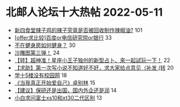 # 北邮人论坛十大热帖 2022-05-11

- [新四食堂辣子鸡的辣子究竟是否被回收制作辣椒油?](https://bbs.byr.cn/article/Food/519455) 101
- [[offer求比较]百度or电信研究院or银行](https://bbs.byr.cn/article/Job/2163091) 33
- [不在健身房如何健身？](https://bbs.byr.cn/article/Gymnasium/119581) 30
- [沙雕图第三弹！](https://bbs.byr.cn/article/Picture/3320140) 24
- [【转】超神准！星座小王子独创的新型占卜、來一起試玩一下！](https://bbs.byr.cn/article/Constellations/326533) 22
- [【求助】第一次写小说不知道好不好，求大家给点意见（补发 (转](https://bbs.byr.cn/article/Talking/6344881) 20
- [学十5楼没有校园网](https://bbs.byr.cn/article/BUPTNet/107273) 18
- [《当我真正开始爱自己》卓别林](https://bbs.byr.cn/article/Poetry/36161) 15
- [【建议】保研还是出国，国内外企还是润](https://bbs.byr.cn/article/GoAbroad/385778) 14
- [小白求问富士xs10和xt30二代区别](https://bbs.byr.cn/article/Photo/272924) 13


